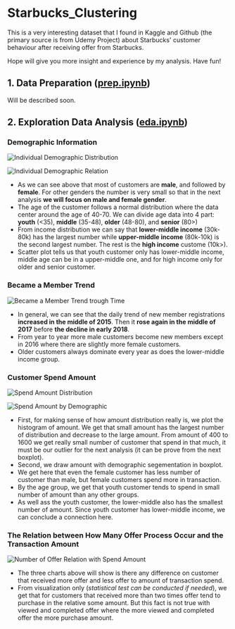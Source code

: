 # Starbucks_Clustering

This is a very interesting dataset that I found in Kaggle and Github (the primary source is from Udemy Project) about Starbucks' customer behaviour after receiving offer from Starbucks. <br>

Hope will give you more insight and experience by my analysis. Have fun!

## 1. **Data Preparation** ([prep.ipynb](https://github.com/miqbalrp/Starbucks_Clustering/blob/main/notebook/1.%20prep.ipynb))
Will be described soon.

## 2. **Exploration Data Analysis** ([eda.ipynb](https://github.com/miqbalrp/Starbucks_Clustering/blob/main/notebook/2.%20eda.ipynb))

### Demographic Information
![Individual Demographic Distribution](https://user-images.githubusercontent.com/38918617/120574281-3a051380-c449-11eb-9ac7-55bd1bfd2dce.png)

![Individual Demographic Relation](https://user-images.githubusercontent.com/38918617/120574302-44271200-c449-11eb-866d-6dd0ef85c0ec.png)

* As we can see above that most of customers are **male**, and followed by **female**. For other genders the number is very small so that in the next analysis **we will focus on male and female gender**.
* The age of the customer follows a normal distribution where the data center around the age of 40-70. We can divide age data into 4 part: **youth** (<35), **middle** (35-48), **older** (48-80), and **senior** (80>)
* From income distribution we can say that **lower-middle income** (30k-80k) has the largest number while **upper-middle income** (80k-10k) is the second largest number. The rest is the **high income** custome (10k>).
* Scatter plot tells us that youth customer only has lower-middle income, middle age can be in a upper-middle one, and for high income only for older and senior customer.

### Became a Member Trend
![Became a Member Trend trough Time](https://user-images.githubusercontent.com/38918617/120574446-86e8ea00-c449-11eb-9d72-ccfd09e3947e.png)
* In general, we can see that the daily trend of new member registrations **increased in the middle of 2015**. Then it **rose again in the middle of 2017** before **the decline in early 2018**.
* From year to year more male customers become new members except in 2016 where there are slightly more female customers.
* Older customers always dominate every year as does the lower-middle income group.

### Customer Spend Amount
![Spend Amount Distribution](https://user-images.githubusercontent.com/38918617/120574643-e941ea80-c449-11eb-8ed5-f2cd54446ceb.png)

![Spend Amount by Demographic](https://user-images.githubusercontent.com/38918617/120574652-ee069e80-c449-11eb-9cec-fc221ad42554.png)

* First, for making sense of how amount distribution really is, we plot the histogram of amount. We get that small amount has the largest number of distribution and decrease to the large amount. From amount of 400 to 1600 we get really small number of customer that spend in that much, it must be our outlier for the next analysis (it can be prove from the next boxplot).
* Second, we draw amount with demographic segementation in boxplot. 
* We get here that even the female customer has less number of customer than male, but female customers spend more in transaction. 
* By the age group, we get that youth customer tends to spend in small number of amount than any other groups.
* As well ass the youth customer, the lower-middle also has the smallest number of amount. Since youth customer has lower-middle income, we can conclude a connection here.

### The Relation between How Many Offer Process Occur and the Transaction Amount
![Number of Offer Relation with Spend Amount](https://user-images.githubusercontent.com/38918617/120574749-18585c00-c44a-11eb-96c3-0b8178b2ee69.png)

* The three charts above will show is there any difference on customer that received more offer and less offer to amount of transaction spend.
* From visualization only (*statistical test can be conducted if needed*), we get that for customers that received more than two times offer tend to purchase in the relative some amount. But this fact is not true with viewed and completed offer where the more viewed and completed offer the more purchase amount.


